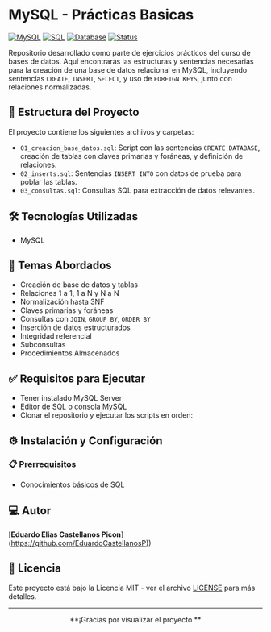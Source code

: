 # MySQL - Prácticas Basicas 

[![MySQL](https://img.shields.io/badge/MySQL-8.0+-4479A1?style=for-the-badge&logo=mysql&logoColor=white)](https://www.mysql.com/)
[![SQL](https://img.shields.io/badge/SQL-Query-336791?style=for-the-badge&logo=sql&logoColor=white)](https://www.w3schools.com/sql/)
[![Database](https://img.shields.io/badge/Database-Relational-336791?style=for-the-badge&logo=database&logoColor=white)](https://en.wikipedia.org/wiki/Relational_database)
[![Status](https://img.shields.io/badge/Status-Completed-brightgreen?style=for-the-badge)](https://github.com/yourusername/taller-mysql)


Repositorio desarrollado como parte de ejercicios prácticos del curso de bases de datos. Aquí encontrarás las estructuras y sentencias necesarias para la creación de una base de datos relacional en MySQL, incluyendo sentencias `CREATE`, `INSERT`, `SELECT`, y uso de `FOREIGN KEYS`, junto con relaciones normalizadas.


## 📁 Estructura del Proyecto

El proyecto contiene los siguientes archivos y carpetas:

- `01_creacion_base_datos.sql`: Script con las sentencias `CREATE DATABASE`, creación de tablas con claves primarias y foráneas, y definición de relaciones.
- `02_inserts.sql`: Sentencias `INSERT INTO` con datos de prueba para poblar las tablas.
- `03_consultas.sql`: Consultas SQL para extracción de datos relevantes.

## 🛠️ Tecnologías Utilizadas

- MySQL


## 📌 Temas Abordados

- Creación de base de datos y tablas
- Relaciones 1 a 1, 1 a N y N a N
- Normalización hasta 3NF
- Claves primarias y foráneas
- Consultas con `JOIN`, `GROUP BY`, `ORDER BY`
- Inserción de datos estructurados
- Integridad referencial
- Subconsultas
- Procedimientos Almacenados
## ✅ Requisitos para Ejecutar

- Tener instalado MySQL Server
- Editor de SQL o consola MySQL
- Clonar el repositorio y ejecutar los scripts en orden:

## ⚙️ Instalación y Configuración

### 📋 Prerrequisitos

- Conocimientos básicos de SQL

## 💻 Autor

[**Eduardo Elias Castellanos Picon**]  
(https://github.com/EduardoCastellanosP))

## 📄 Licencia

Este proyecto está bajo la Licencia MIT - ver el archivo [LICENSE](LICENSE) para más detalles.

---

<div align="center">


**¡Gracias por visualizar el proyecto **


</div>



